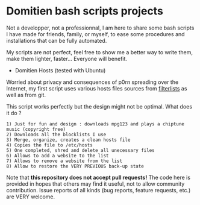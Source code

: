# Domitien bash scripts projects

Not a developper, not a professionnal, I am here to share some bash scripts I have made for friends, family, or myself, to ease some procedures and installations that can be fully automated.

My scripts are not perfect, feel free to show me a better way to write them, make them lighter, faster... Everyone will benefit.

- Domitien Hosts (tested with Ubuntu)

Worried about privacy and consequences of p0rn spreading over the Internet, my first script uses various hosts files sources from [filterlists](https://filterlists.com/lists/pl-host-file) as well as from git.

This script works perfectly but the design might not be optimal.
What does it do ?

    1) Just for fun and design : downloads mpg123 and plays a chiptune music (copyright free)
    2) Downloads all the blocklists I use
    3) Merge, organize, creates a clean hosts file
    4) Copies the file to /etc/hosts
    5) One completed, shred and delete all unecessary files
    6) Allows to add a website to the list
    7) Allows to remove a website from the list
    8) Allow to restore the VERY PREVIOUS back-up state

Note that **this repository does not accept pull requests!** The code here is provided in hopes that others may find it useful, not to allow community contribution. Issue reports of all kinds (bug reports, feature requests, etc.) are VERY welcome.
